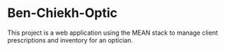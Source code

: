 # Ben-Chiekh-Optic
This project is a web application using the MEAN stack to manage client prescriptions and inventory for an optician.
